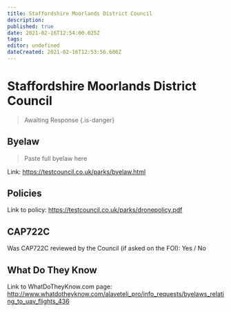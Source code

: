 ```yaml
---
title: Staffordshire Moorlands District Council
description: 
published: true
date: 2021-02-16T12:54:00.025Z
tags: 
editor: undefined
dateCreated: 2021-02-16T12:53:56.606Z
---
```


# Staffordshire Moorlands District Council
>  Awaiting Response
> {.is-danger}

## Byelaw
> Paste full byelaw here

Link:
https://testcouncil.co.uk/parks/byelaw.html

## Policies
Link to policy:
https://testcouncil.co.uk/parks/dronepolicy.pdf

## CAP722C

Was CAP722C reviewed by the Council (if asked on the FOI): Yes / No

## What Do They Know

Link to WhatDoTheyKnow.com page:
http://www.whatdotheyknow.com/alaveteli_pro/info_requests/byelaws_relating_to_uav_flights_436

